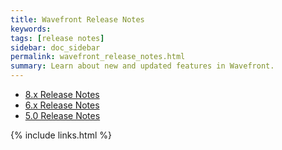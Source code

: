 ```yaml
---
title: Wavefront Release Notes
keywords:
tags: [release notes]
sidebar: doc_sidebar
permalink: wavefront_release_notes.html
summary: Learn about new and updated features in Wavefront.
---
```


- [8.x Release Notes](8x_release_notes)
- [6.x Release Notes](6x_release_notes)
- [5.0 Release Notes](50_release_notes)

{% include links.html %}
